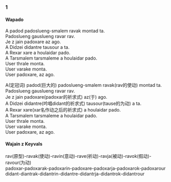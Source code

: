 # 
### 1
#### Wapado
A padod padoslueng-smalem ravak montad ta. <br>
Padoslueng gauslueng ravar rav. <br>
Je z jain padoxare az ago. <br>
A Didzei didantre tausour a ta. <br>
A Rexar xare a houlaidar pado. <br>
A Tarsmalem tarsmaleme a houlaidar pado. <br>
User thrale monta. <br>
User varake monta. <br>
User padoxare, az ago. <br>

A(定冠词) padod(巨大的) padoslueng-smalem ravak(rav的使动) montad ta. <br>
Padoslueng gauslueng ravar rav. <br>
Je z jain padoxare(padoxar的祈求式) az(于) ago. <br>
A Didzei didantre(吟唱didant的祈求式) tausour(tause的为动) a ta. <br>
A Rexar xare(xar名作动之后的祈求式) a houlaidar pado. <br>
A Tarsmalem tarsmaleme a houlaidar pado. <br>
User thrale monta. <br>
User varake monta. <br>
User padoxare, az ago. <br>

#### Wajain z Keyvals
rav(原型)-ravak(使动)-ravin(意动)-rave(祈动)-ravja(被动)-ravok(假动)-ravour(为动)<br>
padoxar-padoxarak-padoxarin-padoxare-padoxarja-padoxarok-padoxarour<br>
didant-diantrak-didantrin-didantre-didantrja-didantrok-didantrour<br>



